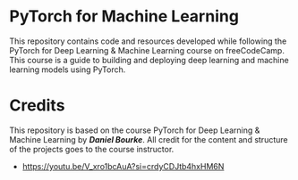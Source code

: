 # PyTorch for Machine Learning

This repository contains code and resources developed while following the PyTorch for Deep Learning & Machine Learning course on freeCodeCamp.
This course is a  guide to building and deploying deep learning and machine learning models using PyTorch.

# Credits

This repository is based on the course PyTorch for Deep Learning & Machine Learning by ***Daniel Bourke***. 
All credit for the content and structure of the projects goes to the course instructor. 
- https://youtu.be/V_xro1bcAuA?si=crdyCDJtb4hxHM6N
